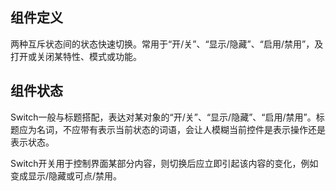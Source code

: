 ## 组件定义

两种互斥状态间的状态快速切换。常用于“开/关”、“显示/隐藏”、“启用/禁用”，及打开或关闭某特性、模式或功能。

## 组件状态

Switch一般与标题搭配，表达对某对象的“开/关”、“显示/隐藏”、“启用/禁用”。标题应为名词，不应带有表示当前状态的词语，会让人模糊当前控件是表示操作还是表示状态。

Switch开关用于控制界面某部分内容，则切换后应立即引起该内容的变化，例如变成显示/隐藏或可点/禁用。
